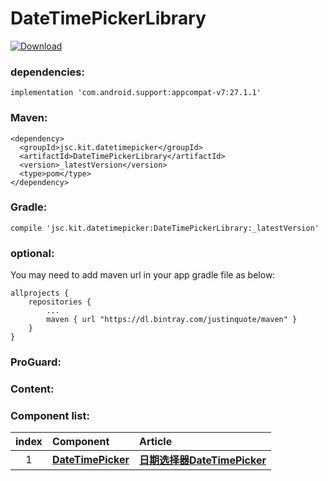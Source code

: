 # DateTimePickerLibrary
[ ![Download](https://api.bintray.com/packages/justinquote/maven/DateTimePickerLibrary/images/download.svg?version=0.3.1) ](https://bintray.com/justinquote/maven/DateTimePickerLibrary/0.3.1/link)

### dependencies:
```
implementation 'com.android.support:appcompat-v7:27.1.1'
```
### Maven:
```
<dependency>
  <groupId>jsc.kit.datetimepicker</groupId>
  <artifactId>DateTimePickerLibrary</artifactId>
  <version>_latestVersion</version>
  <type>pom</type>
</dependency>
```
### Gradle:
```
compile 'jsc.kit.datetimepicker:DateTimePickerLibrary:_latestVersion'
```
### optional:
You may need to add maven url in your app gradle file as below:
```
allprojects {
    repositories {
        ...
        maven { url "https://dl.bintray.com/justinquote/maven" }
    }
}
``` 
### ProGuard:
### Content:
### Component list:

| index | Component | Article |
|:---:|:---|:---|
| 1  | [**DateTimePicker**](/DateTimePickerLibrary/src/main/java/jsc/kit/datetimepicker/widget/DateTimePicker.java) | [**日期选择器DateTimePicker**](https://www.jianshu.com/p/db19efcaa226) |

